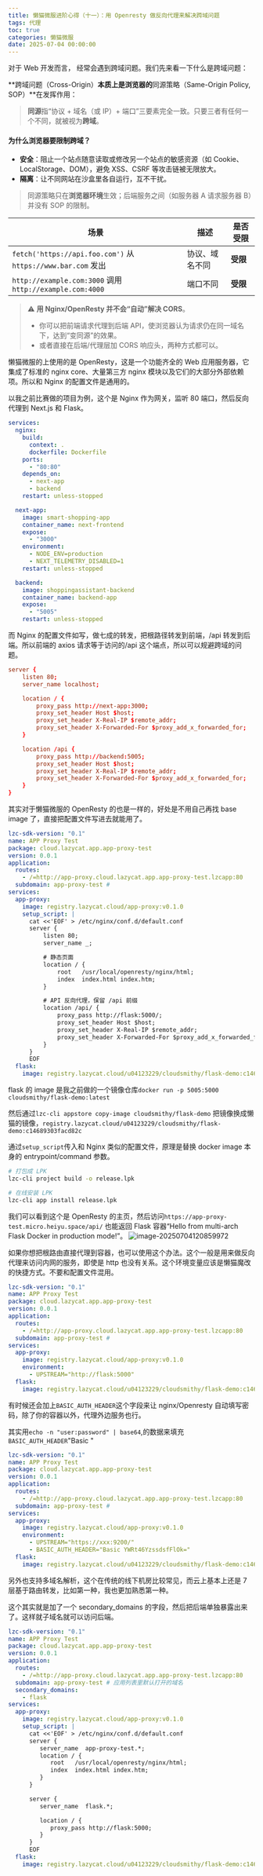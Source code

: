 ```yaml
---
title: 懒猫微服进阶心得（十一）：用 Openresty 做反向代理来解决跨域问题
tags: 代理
toc: true
categories: 懒猫微服
date: 2025-07-04 00:00:00
---
```


对于 Web 开发而言， 经常会遇到跨域问题。我们先来看一下什么是跨域问题：

**跨域问题（Cross-Origin）**本质上是浏览器的**同源策略（Same-Origin Policy, SOP）**在发挥作用：

> **同源**指“协议 + 域名（或 IP）+ 端口”三要素完全一致。只要三者有任何一个不同，就被视为**跨域**。

#### 为什么浏览器要限制跨域？

- **安全**：阻止一个站点随意读取或修改另一个站点的敏感资源（如 Cookie、LocalStorage、DOM），避免 XSS、CSRF 等攻击链被无限放大。
- **隔离**：让不同网站在沙盒里各自运行，互不干扰。

> 同源策略只在**浏览器环境**生效；后端服务之间（如服务器 A 请求服务器 B）并没有 SOP 的限制。

 <!-- more -->

| 场景                                                         | 描述           | 是否受限 |
| ------------------------------------------------------------ | -------------- | -------- |
| `fetch('https://api.foo.com')` 从 `https://www.bar.com` 发出 | 协议、域名不同 | **受限** |
| `http://example.com:3000` 调用 `http://example.com:4000`     | 端口不同       | **受限** |

> ⚠️ **用 Nginx/OpenResty 并不会“自动”解决 CORS**。
>
> - 你可以把前端请求代理到后端 API，使浏览器认为请求仍在同一域名下，达到“变同源”的效果。
> - 或者直接在后端/代理层加 CORS 响应头，两种方式都可以。

懒猫微服的上使用的是 OpenResty，这是一个功能齐全的 Web 应用服务器，它集成了标准的 nginx core、大量第三方 nginx 模块以及它们的大部分外部依赖项。所以和 Nginx 的配置文件是通用的。

以我之前比赛做的项目为例，这个是 Nginx 作为网关，监听 80 端口，然后反向代理到 Next.js 和 Flask。

```yml
services:
  nginx:
    build:
      context: .
      dockerfile: Dockerfile
    ports:
      - "80:80"
    depends_on:
      - next-app
      - backend
    restart: unless-stopped

  next-app:
    image: smart-shopping-app
    container_name: next-frontend
    expose:
      - "3000"
    environment:
      - NODE_ENV=production
      - NEXT_TELEMETRY_DISABLED=1
    restart: unless-stopped

  backend:
    image: shoppingassistant-backend
    container_name: backend-app
    expose:
      - "5005"
    restart: unless-stopped
```

而 Nginx 的配置文件如写，做七成的转发，把根路径转发到前端，/api 转发到后端。所以前端的 axios 请求等于访问的/api 这个端点，所以可以规避跨域的问题。

```conf
server {
    listen 80;
    server_name localhost;

    location / {
        proxy_pass http://next-app:3000;
        proxy_set_header Host $host;
        proxy_set_header X-Real-IP $remote_addr;
        proxy_set_header X-Forwarded-For $proxy_add_x_forwarded_for;
    }

    location /api {
        proxy_pass http://backend:5005;
        proxy_set_header Host $host;
        proxy_set_header X-Real-IP $remote_addr;
        proxy_set_header X-Forwarded-For $proxy_add_x_forwarded_for;
    }
}
```

其实对于懒猫微服的 OpenResty 的也是一样的，好处是不用自己再找 base image 了，直接把配置文件写进去就能用了。

```yml
lzc-sdk-version: "0.1"
name: APP Proxy Test
package: cloud.lazycat.app.app-proxy-test
version: 0.0.1
application:
  routes:
    - /=http://app-proxy.cloud.lazycat.app.app-proxy-test.lzcapp:80
  subdomain: app-proxy-test #
services:
  app-proxy:
    image: registry.lazycat.cloud/app-proxy:v0.1.0
    setup_script: |
      cat <<'EOF' > /etc/nginx/conf.d/default.conf
      server {
          listen 80;
          server_name _;

          # 静态页面
          location / {
              root   /usr/local/openresty/nginx/html;
              index  index.html index.htm;
          }

          # API 反向代理，保留 /api 前缀
          location /api/ {
              proxy_pass http://flask:5000/;
              proxy_set_header Host $host;
              proxy_set_header X-Real-IP $remote_addr;
              proxy_set_header X-Forwarded-For $proxy_add_x_forwarded_for;
          }
      }
      EOF
  flask:
    image: registry.lazycat.cloud/u04123229/cloudsmithy/flask-demo:c14689303facd82c
```

flask 的 image 是我之前做的一个镜像仓库`docker run -p 5005:5000 cloudsmithy/flask-demo:latest`

然后通过`lzc-cli appstore copy-image cloudsmithy/flask-demo` 把镜像换成懒猫的镜像，`registry.lazycat.cloud/u04123229/cloudsmithy/flask-demo:c14689303facd82c`

通过`setup_script`传入和 Nginx 类似的配置文件，原理是替换 docker image 本身的 entrypoint/command 参数。

```bash
# 打包成 LPK
lzc-cli project build -o release.lpk

# 在线安装 LPK
lzc-cli app install release.lpk
```

我们可以看到这个是 OpenResty 的主页，然后访问`https://app-proxy-test.micro.heiyu.space/api/` 也能返回 Flask 容器“Hello from multi-arch Flask Docker in production mode!”。
![image-20250704120859972](https://raw.githubusercontent.com/cloudsmithy/picgo-imh/master/image-20250704120859972.png)

如果你想把根路由直接代理到容器，也可以使用这个办法。这个一般是用来做反向代理来访问内网的服务，即使是 http 也没有关系。这个环境变量应该是懒猫魔改的快捷方式。不要和配置文件混用。

```yml
lzc-sdk-version: "0.1"
name: APP Proxy Test
package: cloud.lazycat.app.app-proxy-test
version: 0.0.1
application:
  routes:
    - /=http://app-proxy.cloud.lazycat.app.app-proxy-test.lzcapp:80
  subdomain: app-proxy-test #
services:
  app-proxy:
    image: registry.lazycat.cloud/app-proxy:v0.1.0
    environment:
      - UPSTREAM="http://flask:5000"
  flask:
    image: registry.lazycat.cloud/u04123229/cloudsmithy/flask-demo:c14689303facd82c
```

有时候还会加上`BASIC_AUTH_HEADER`这个字段来让 nginx/Openresty 自动填写密码，除了你的容器以外，代理外边服务也行。

其实用`echo -n "user:password" | base64`,的数据来填充`BASIC_AUTH_HEADER`"Basic <base64> "

```yml
lzc-sdk-version: "0.1"
name: APP Proxy Test
package: cloud.lazycat.app.app-proxy-test
version: 0.0.1
application:
  routes:
    - /=http://app-proxy.cloud.lazycat.app.app-proxy-test.lzcapp:80
  subdomain: app-proxy-test #
services:
  app-proxy:
    image: registry.lazycat.cloud/app-proxy:v0.1.0
    environment:
      - UPSTREAM="https://xxx:9200/"
      - BASIC_AUTH_HEADER="Basic YWRt46YzssdsfFlOk="
  flask:
    image: registry.lazycat.cloud/u04123229/cloudsmithy/flask-demo:c14689303facd82c
```

另外也支持多域名解析，这个在传统的线下机房比较常见，而云上基本上还是 7 层基于路由转发，比如第一种，我也更加熟悉第一种。

这个其实就是加了一个 secondary_domains 的字段，然后把后端单独暴露出来了。这样就子域名就可以访问后端。

```yml
lzc-sdk-version: "0.1"
name: APP Proxy Test
package: cloud.lazycat.app.app-proxy-test
version: 0.0.1
application:
  routes:
    - /=http://app-proxy.cloud.lazycat.app.app-proxy-test.lzcapp:80
  subdomain: app-proxy-test # 应用列表里默认打开的域名
  secondary_domains:
    - flask
services:
  app-proxy:
    image: registry.lazycat.cloud/app-proxy:v0.1.0
    setup_script: |
      cat <<'EOF' > /etc/nginx/conf.d/default.conf
      server {
         server_name  app-proxy-test.*;
         location / {
            root   /usr/local/openresty/nginx/html;
            index  index.html index.htm;
         }
      }

      server {
         server_name  flask.*;

         location / {
            proxy_pass http://flask:5000;
         }
      }
      EOF
  flask:
    image: registry.lazycat.cloud/u04123229/cloudsmithy/flask-demo:c14689303facd82c
```

